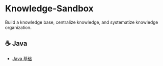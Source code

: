 # Knowledge-Sandbox
Build a knowledge base, centralize knowledge, and systematize knowledge organization.

## :coffee: Java

- [Java 基础](https://github.com/feynew/Knowledge-Sandbox/edit/main/README.md)
